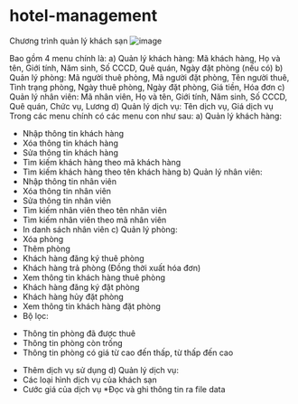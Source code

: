 ﻿# hotel-management
Chương trình quản lý khách sạn
![image](https://github.com/manhhus/hotel-management/assets/87703798/6176f588-0998-4bb9-9dd3-835bfb254c11)

Bao gồm 4 menu chính là:
a)	Quản lý khách hàng: Mã khách hàng, Họ và tên, Giới tính, Năm sinh, Số CCCD, Quê quán, Ngày đặt phòng (nếu có)
b)	Quản lý phòng: Mã người thuê phòng, Mã người đặt phòng, Tên người thuê, Tình trạng phòng, Ngày thuê phòng, Ngày đặt phòng, Giá tiền, Hóa đơn
c)	Quản lý nhân viên: Mã nhân viên, Họ và tên, Giới tính, Năm sinh, Số CCCD, Quê quán, Chức vụ, Lương
d)	Quản lý dịch vụ: Tên dịch vụ, Giá dịch vụ
Trong các menu chính có các menu con như sau:
a) Quản lý khách hàng:
- Nhập thông tin khách hàng
- Xóa thông tin khách hàng
- Sửa thông tin khách hàng
- Tìm kiếm khách hàng theo mã khách hàng
- Tìm kiếm khách hàng theo tên khách hàng
b) Quản lý nhân viên:
- Nhập thông tin nhân viên
- Xóa thông tin nhân viên
- Sửa thông tin nhân viên
- Tìm kiếm nhân viên theo tên nhân viên
- Tìm kiếm nhân viên theo mã nhân viên
- In danh sách nhân viên
c) Quản lý phòng:
- Xóa phòng
- Thêm phòng
- Khách hàng đăng ký thuê phòng
- Khách hàng trả phòng (Đồng thời xuất hóa đơn)
- Xem thông tin khách hàng thuê phòng
- Khách hàng đăng ký đặt phòng
- Khách hàng hủy đặt phòng
- Xem thông tin khách hàng đặt phòng
- Bộ lọc:
+ Thông tin phòng đã được thuê
+ Thông tin phòng còn trống
+ Thông tin phòng có giá từ cao đến thấp, từ thấp đến cao
- Thêm dịch vụ sử dụng
d) Quản lý dịch vụ:
- Các loại hình dịch vụ của khách sạn
- Cước giá của dịch vụ
*Đọc và ghi thông tin ra file data
